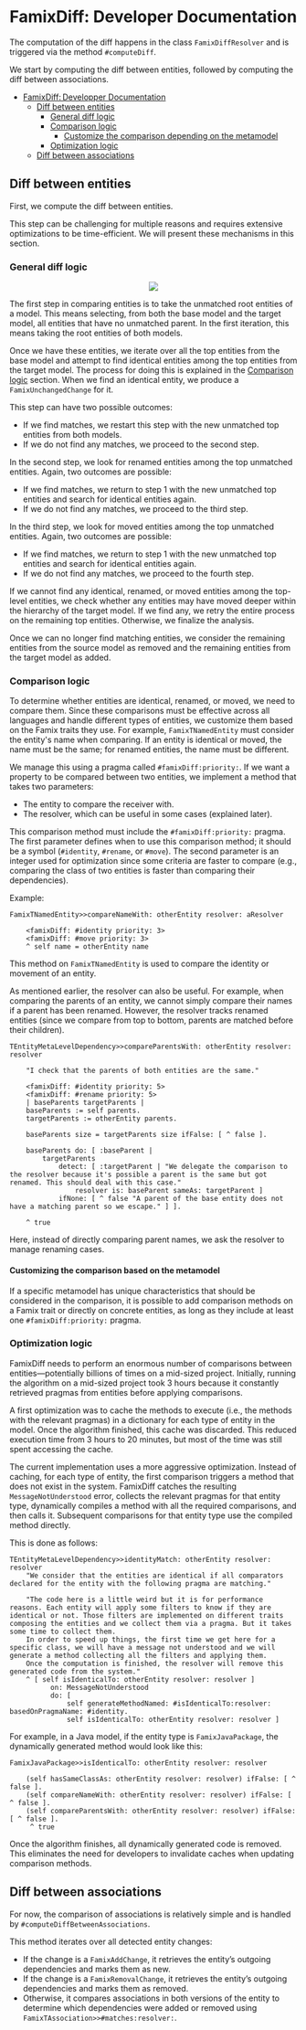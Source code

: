 # FamixDiff: Developer Documentation

The computation of the diff happens in the class `FamixDiffResolver` and is triggered via the method `#computeDiff`.

We start by computing the diff between entities, followed by computing the diff between associations.

<!-- TOC -->

- [FamixDiff: Developper Documentation](#famixdiffdevelopper-documentation)
  - [Diff between entities](#diff-between-entities)
    - [General diff logic](#general-diff-logic)
    - [Comparison logic](#comparison-logic)
      - [Customize the comparison depending on the metamodel](#customize-the-comparison-depending-on-the-metamodel)
    - [Optimization logic](#optimization-logic)
  - [Diff between associations](#diff-between-associations)

<!-- /TOC -->

## Diff between entities

First, we compute the diff between entities.

This step can be challenging for multiple reasons and requires extensive optimizations to be time-efficient. We will present these mechanisms in this section.

### General diff logic

<p align="center">
  <img src="process.png">
</p>

The first step in comparing entities is to take the unmatched root entities of a model. This means selecting, from both the base model and the target model, all entities that have no unmatched parent. In the first iteration, this means taking the root entities of both models.

Once we have these entities, we iterate over all the top entities from the base model and attempt to find identical entities among the top entities from the target model. The process for doing this is explained in the [Comparison logic](#comparison-logic) section. When we find an identical entity, we produce a `FamixUnchangedChange` for it.

This step can have two possible outcomes:
- If we find matches, we restart this step with the new unmatched top entities from both models.
- If we do not find any matches, we proceed to the second step.

In the second step, we look for renamed entities among the top unmatched entities. Again, two outcomes are possible:
- If we find matches, we return to step 1 with the new unmatched top entities and search for identical entities again.
- If we do not find any matches, we proceed to the third step.

In the third step, we look for moved entities among the top unmatched entities. Again, two outcomes are possible:
- If we find matches, we return to step 1 with the new unmatched top entities and search for identical entities again.
- If we do not find any matches, we proceed to the fourth step.

If we cannot find any identical, renamed, or moved entities among the top-level entities, we check whether any entities may have moved deeper within the hierarchy of the target model. If we find any, we retry the entire process on the remaining top entities. Otherwise, we finalize the analysis.

Once we can no longer find matching entities, we consider the remaining entities from the source model as removed and the remaining entities from the target model as added.

### Comparison logic

To determine whether entities are identical, renamed, or moved, we need to compare them. Since these comparisons must be effective across all languages and handle different types of entities, we customize them based on the Famix traits they use. For example, `FamixTNamedEntity` must consider the entity's name when comparing. If an entity is identical or moved, the name must be the same; for renamed entities, the name must be different.

We manage this using a pragma called `#famixDiff:priority:`. If we want a property to be compared between two entities, we implement a method that takes two parameters:
- The entity to compare the receiver with.
- The resolver, which can be useful in some cases (explained later).

This comparison method must include the `#famixDiff:priority:` pragma. The first parameter defines when to use this comparison method; it should be a symbol (`#identity`, `#rename`, or `#move`). The second parameter is an integer used for optimization since some criteria are faster to compare (e.g., comparing the class of two entities is faster than comparing their dependencies).

Example:

```st
FamixTNamedEntity>>compareNameWith: otherEntity resolver: aResolver

	<famixDiff: #identity priority: 3>
	<famixDiff: #move priority: 3>
	^ self name = otherEntity name
```

This method on `FamixTNamedEntity` is used to compare the identity or movement of an entity.

As mentioned earlier, the resolver can also be useful. For example, when comparing the parents of an entity, we cannot simply compare their names if a parent has been renamed. However, the resolver tracks renamed entities (since we compare from top to bottom, parents are matched before their children).

```st
TEntityMetaLevelDependency>>compareParentsWith: otherEntity resolver: resolver

	"I check that the parents of both entities are the same."

	<famixDiff: #identity priority: 5>
	<famixDiff: #rename priority: 5>
	| baseParents targetParents |
	baseParents := self parents.
	targetParents := otherEntity parents.

	baseParents size = targetParents size ifFalse: [ ^ false ].

	baseParents do: [ :baseParent | 
		targetParents
			detect: [ :targetParent | "We delegate the comparison to the resolver because it's possible a parent is the same but got renamed. This should deal with this case." 
				resolver is: baseParent sameAs: targetParent ]
			ifNone: [ ^ false "A parent of the base entity does not have a matching parent so we escape." ] ].

	^ true
  ```

Here, instead of directly comparing parent names, we ask the resolver to manage renaming cases.

#### Customizing the comparison based on the metamodel

If a specific metamodel has unique characteristics that should be considered in the comparison, it is possible to add comparison methods on a Famix trait or directly on concrete entities, as long as they include at least one `#famixDiff:priority:` pragma.

### Optimization logic

FamixDiff needs to perform an enormous number of comparisons between entities—potentially billions of times on a mid-sized project. Initially, running the algorithm on a mid-sized project took 3 hours because it constantly retrieved pragmas from entities before applying comparisons.

A first optimization was to cache the methods to execute (i.e., the methods with the relevant pragmas) in a dictionary for each type of entity in the model. Once the algorithm finished, this cache was discarded. This reduced execution time from 3 hours to 20 minutes, but most of the time was still spent accessing the cache.

The current implementation uses a more aggressive optimization. Instead of caching, for each type of entity, the first comparison triggers a method that does not exist in the system. FamixDiff catches the resulting `MessageNotUnderstood` error, collects the relevant pragmas for that entity type, dynamically compiles a method with all the required comparisons, and then calls it. Subsequent comparisons for that entity type use the compiled method directly.

This is done as follows:

```st
TEntityMetaLevelDependency>>identityMatch: otherEntity resolver: resolver
	"We consider that the entities are identical if all comparators declared for the entity with the following pragma are matching."

	"The code here is a little weird but it is for performance reasons. Each entity will apply some filters to know if they are identical or not. Those filters are implemented on different traits composing the entities and we collect them via a pragma. But it takes some time to collect them.
	In order to speed up things, the first time we get here for a specific class, we will have a message not understood and we will generate a method collecting all the filters and applying them.
	Once the computation is finished, the resolver will remove this generated code from the system."
	^ [ self isIdenticalTo: otherEntity resolver: resolver ]
		  on: MessageNotUnderstood
		  do: [
			  self generateMethodNamed: #isIdenticalTo:resolver: basedOnPragmaName: #identity.
			  self isIdenticalTo: otherEntity resolver: resolver ]
```

For example, in a Java model, if the entity type is `FamixJavaPackage`, the dynamically generated method would look like this:

```st
FamixJavaPackage>>isIdenticalTo: otherEntity resolver: resolver

	(self hasSameClassAs: otherEntity resolver: resolver) ifFalse: [ ^ false ].
	(self compareNameWith: otherEntity resolver: resolver) ifFalse: [ ^ false ].
	(self compareParentsWith: otherEntity resolver: resolver) ifFalse: [ ^ false ].
	 ^ true
```

Once the algorithm finishes, all dynamically generated code is removed. This eliminates the need for developers to invalidate caches when updating comparison methods.

## Diff between associations

For now, the comparison of associations is relatively simple and is handled by `#computeDiffBetweenAssociations`.

This method iterates over all detected entity changes:

- If the change is a `FamixAddChange`, it retrieves the entity’s outgoing dependencies and marks them as new.
- If the change is a `FamixRemovalChange`, it retrieves the entity’s outgoing dependencies and marks them as removed.
- Otherwise, it compares associations in both versions of the entity to determine which dependencies were added or removed using `FamixTAssociation>>#matches:resolver:`.
